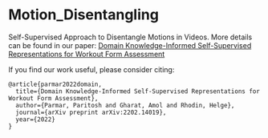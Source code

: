 # Motion_Disentangling
Self-Supervised Approach to Disentangle Motions in Videos. More details can be found in our paper: [Domain Knowledge-Informed Self-Supervised Representations for Workout Form Assessment](https://arxiv.org/abs/2202.14019)



If you find our work useful, please consider citing:
```
@article{parmar2022domain,
  title={Domain Knowledge-Informed Self-Supervised Representations for Workout Form Assessment},
  author={Parmar, Paritosh and Gharat, Amol and Rhodin, Helge},
  journal={arXiv preprint arXiv:2202.14019},
  year={2022}
}
```

